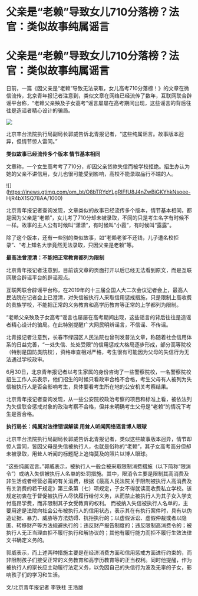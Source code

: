# 父亲是“老赖”导致女儿710分落榜？法官：类似故事纯属谣言

# 父亲是“老赖”导致女儿710分落榜？法官：类似故事纯属谣言

日前，一篇《因父亲是“老赖”导致无法录取，女儿高考710分落榜！》的文章在微信流传，北京青年报记者注意到，类似文章在网络已经流传了数年，互联网联合辟谣平台称，“老赖父亲殃及子女高考”谣言屡屡在高考期间出现，这些谣言的背后往往是造谣者精心设计的骗局。

![](https://inews.gtimg.com/om_bt/O6OLa_fk_sgl1IZhXqk3_H6l1PYp3dQ7b4HdDnhv8n1JEAA/1000)

北京丰台法院执行局副局长郭威告诉北青报记者，“这些纯属谣言。故事版本迥异，但情节惊人雷同。”

**类似故事已经流传多个版本 情节基本相同**

文章称，一个女生高考考了710分，却因父亲贷款失信而被学校拒绝。招生办认为她的父亲不讲信用，女儿也很可能受到影响，高校不能录取品行不端的人。

![](https://inews.gtimg.com/om_bt/O8bTRYpYLgRIFfU8J4nZwBiGKYhkNsoee-
HjR4bX1SQ78AA/1000)

北京青年报记者查询发现，文章类似的故事已经流传多个版本，情节基本相同，都是因为父亲是“老赖”，女儿考了710分却未被录取，不同的只是考生名字有时候不一样。故事的主人公有时候叫“潇潇”，有时候叫“小霞”，有时候叫“露露”。

除了这个版本，还有一些别的类似故事，如“老赖老爹不还钱，儿子遭名校拒录”、“考上知名大学竟然无法录取，只因父亲是老赖”等。

**最高法曾澄清：不能把正常教育都列为限制**

北京青年报记者注意到，目前该文章的页面打开以后已经无法看到原文，而是互联网联合辟谣平台的辟谣观点。

互联网联合辟谣平台称，在2019年的十三届全国人大二次会议记者会上，最高人民法院在记者会上已澄清，对失信被执行人采取信用惩戒措施，只是限制上高收费的贵族学校，不能把正常的义务教育和高学历教育等正常的上学都列为限制。

“老赖父亲殃及子女高考”谣言也屡屡在高考期间出现，这些谣言的背后往往是造谣者精心设计的骗局。在此特别提醒广大网民明辨谣言，不信谣、不传谣。

北青报记者注意到，长春市绿园区人民法院也曾刊发普法文章，称随着社会信用体系的日益完善，“一处失信、处处受限”的信用惩戒大格局逐步形成，部分高等院校（特别是国防类院校），资格审查相对严格，考生很有可能因为父母的失信行为无法通过学校政审。

6月30日，北京青年报记者以考生家属的身份咨询了一些警察院校，一名警察院校招生工作人员表示，他们招生的时候只看政审合格不合格，考生父母有人被列为失信被执行人是否会影响考生，具体要看考生所在地的公安机关考察结果。

北京青年报记者查询发现，从一些公安院校政治考察的项目和标准上看，被依法列为失信联合惩戒对象的政治考察不合格，但并未明确考生父母是“老赖”的情况下考生是否合格。

**执行局长：纯属对法律错误解读 用耸人听闻网络谣言博人眼球**

北京丰台法院执行局副局长郭威告诉北青报记者，类似这些故事版本迥异，情节却惊人雷同，皆因父母是失信被执行人，也就是俗称的“老赖”，其子女高考高分但却未被录取，用耸人听闻的标题配上追悔莫及的照片以博人眼球。

“这些纯属谣言。”郭威表示，被执行人一般会被采取限制消费措施（以下简称“限消令”）或纳入失信被执行人名单的处罚措施。其中，限消令主要是限制其高消费及非生活或者经营必需的有关消费，根据《最高人民法院关于限制被执行人高消费及有关消费的若干规定》第三条第（七）项规定，子女不得就读高收费私立学校。该规定初衷在于督促被执行人尽快履行给付义务，从而禁止被执行人为其子女入学支付高昂学费，而非限制其子女受教育的权利。
而被纳入失信被执行人名单的，主要用途是法院向社会公布被执行人的信用状态，表示其在有执行案件时，具有以伪造证据、暴力、威胁等方法妨碍、抗拒执行的；以虚假诉讼、虚假仲裁或者以隐匿、转移财产等方法规避执行的；违反财产报告制度的；违反限制高消费令的；被执行人无正当理由拒不履行执行和解协议的；其他有履行能力而拒不履行生效法律文书确定义务的。

郭威表示，而上述两种措施主要是在经济消费方面和信用惩戒方面进行约束的，而非限制孩子们接受正常的义务教育和高学历教育等的正当权利。同时他提醒，作为被执行人的家长应主动履行法定义务，以免因自己的失信行为波及无辜的子女，影响孩子们的学习和生活。

文/北京青年报记者 李铁柱 王浩雄

